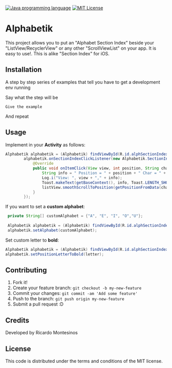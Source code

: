 [![Java programming language](https://img.shields.io/badge/language-Java-bf7b3b.svg)](http://www.oracle.com/technetwork/java/index.html "Java programming language")
[![MIT License](https://img.shields.io/badge/license-MIT-1e90ff.svg)](MIT-LICENSE.md "MIT License")

# Alphabetik

<snippet>
  <content><![CDATA[
# ${1:Project Name}

This project allows you to put an "Alphabet Section Index" beside your "ListView/RecyclerView" or any other "ScrollViewList" on your app. It is easy to use!. This is alike "Section Index" for iOS.

## Installation

A step by step series of examples that tell you have to get a development env running

Say what the step will be

```
Give the example
```

And repeat

## Usage
Implement in your **Activity** as follows:
```Java
Alphabetik alphabetik = (Alphabetik) findViewById(R.id.alphSectionIndex);
        alphabetik.onSectionIndexClickListener(new Alphabetik.SectionIndexClickListener() {
            @Override
            public void onItemClick(View view, int position, String character) {
                String info = " Position = " + position + " Char = " + character;
                Log.i("View: ", view + "," + info);
                Toast.makeText(getBaseContext(), info, Toast.LENGTH_SHORT).show();
                listView.smoothScrollToPosition(getPositionFromData(character));
            }
        });
```

If you want to set a **custom alphabet**:
```Java
 private String[] customAlphabet = {"A", "E", "I", "O","U"};
 
 Alphabetik alphabetik = (Alphabetik) findViewById(R.id.alphSectionIndex);
 alphabetik.setAlphabet(customAlphabet);
```
Set custom letter to **bold**:
```Java
Alphabetik alphabetik = (Alphabetik) findViewById(R.id.alphSectionIndex);
alphabetik.setPositionLetterToBold(letter);
```

## Contributing

1. Fork it!
2. Create your feature branch: `git checkout -b my-new-feature`
3. Commit your changes: `git commit -am 'Add some feature'`
4. Push to the branch: `git push origin my-new-feature`
5. Submit a pull request :D

## Credits

Developed by Ricardo Montesinos

## License
This code is distributed under the terms and conditions of the MIT license.
</content>
</snippet>

